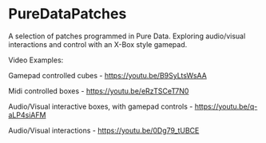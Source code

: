 # PureDataPatches

A selection of patches programmed in Pure Data.
Exploring audio/visual interactions and control with an X-Box style gamepad. 

Video Examples:

Gamepad controlled cubes - https://youtu.be/B9SyLtsWsAA

Midi controlled boxes - https://youtu.be/eRzTSCeT7N0

Audio/Visual interactive boxes, with gamepad controls - https://youtu.be/q-aLP4siAFM

Audio/Visual interactions - https://youtu.be/0Dg79_tUBCE
